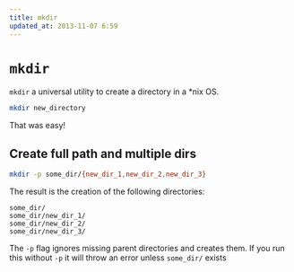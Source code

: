 ```yaml
---
title: mkdir
updated_at: 2013-11-07 6:59
---
```


# `mkdir`

`mkdir` a universal utility to create a directory in a *nix OS. 

```bash
mkdir new_directory
```

That was easy!

## Create full path and multiple dirs

```bash
mkdir -p some_dir/{new_dir_1,new_dir_2,new_dir_3}
```

The result is the creation of the following directories:

```
some_dir/
some_dir/new_dir_1/
some_dir/new_dir_2/
some_dir/new_dir_3/
```

The `-p` flag ignores missing parent directories and creates them. If you run this without `-p` it will throw an error unless `some_dir/` exists
